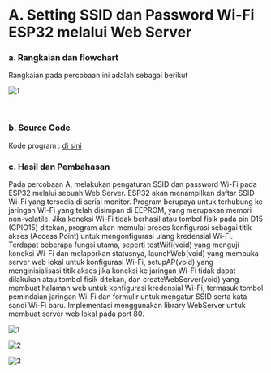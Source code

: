 # A.  Setting SSID dan Password Wi-Fi ESP32 melalui Web Server


### a. Rangkaian dan flowchart
Rangkaian pada percobaan ini adalah sebagai berikut

![1](https://github.com/Muhmdwild/Sistem-Embeded/assets/150982519/05287890-4b87-4390-9368-c54fc4187734)

</br>


### b. Source Code
Kode program : <a href="A.%20Setting%20SSID%20melalui%20web%20browser/4A_Web_Server">di sini</a>

### c. Hasil dan Pembahasan
Pada percobaan A, melakukan pengaturan SSID dan password Wi-Fi pada ESP32 melalui sebuah Web Server. ESP32 akan menampilkan daftar SSID Wi-Fi yang tersedia di serial monitor. Program berupaya untuk terhubung ke jaringan Wi-Fi yang telah disimpan di EEPROM, yang merupakan memori non-volatile. Jika koneksi Wi-Fi tidak berhasil atau tombol fisik pada pin D15 (GPIO15) ditekan, program akan memulai proses konfigurasi sebagai titik akses (Access Point) untuk mengonfigurasi ulang kredensial Wi-Fi. Terdapat beberapa fungsi utama, seperti testWifi(void) yang menguji koneksi Wi-Fi dan melaporkan statusnya, launchWeb(void) yang membuka server web lokal untuk konfigurasi Wi-Fi, setupAP(void) yang menginisialisasi titik akses jika koneksi ke jaringan Wi-Fi tidak dapat dilakukan atau tombol fisik ditekan, dan createWebServer(void) yang membuat halaman web untuk konfigurasi kredensial Wi-Fi, termasuk tombol pemindaian jaringan Wi-Fi dan formulir untuk mengatur SSID serta kata sandi Wi-Fi baru. Implementasi menggunakan library WebServer untuk membuat server web lokal pada port 80.

![1](https://github.com/Muhmdwild/Sistem-Embeded/assets/150982519/90d8a9bf-db1f-4aad-b66f-fe88727a9fec)

![2](https://github.com/Muhmdwild/Sistem-Embeded/assets/150982519/7726b4f4-7469-4534-8956-c934cbda5835)

![3](https://github.com/Muhmdwild/Sistem-Embeded/assets/150982519/23f7e16a-b775-42fa-9f20-e68a666146a6)

